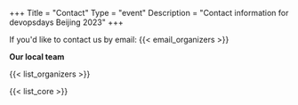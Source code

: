 +++
Title = "Contact"
Type = "event"
Description = "Contact information for devopsdays Beijing 2023"
+++

If you'd like to contact us by email: {{< email_organizers >}}

**Our local team**

{{< list_organizers >}}


{{< list_core >}}
